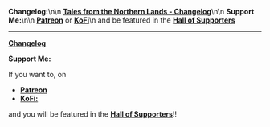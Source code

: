 **Changelog:**\n\n
[**Tales from the Northern Lands - Changelog**](https://eziothedeadpoet.github.io/Tales-from-the-Northern-Lands/CHANGELOG.html)\n\n
**Support Me:**\n\n
[**Patreon**](https://www.patreon.com/bePatron?u=40374890) or [**KoFi**](https://ko-fi.com/L4L12PVW6)\n
and be featured in the [**Hall of Supporters**](https://eziothedeadpoet.github.io/AboutMe/HALLOFFAME.html)

---

[**Changelog**](https://eziothedeadpoet.github.io/Tales-from-the-Northern-Lands/CHANGELOG.html)

**Support Me:**

If you want to, on

- [**Patreon**](https://www.patreon.com/bePatron?u=40374890)
- [**KoFi:**](https://ko-fi.com/L4L12PVW6)

and you will be featured in the [**Hall of Supporters**](https://eziothedeadpoet.github.io/AboutMe/HALLOFFAME.html)!!
